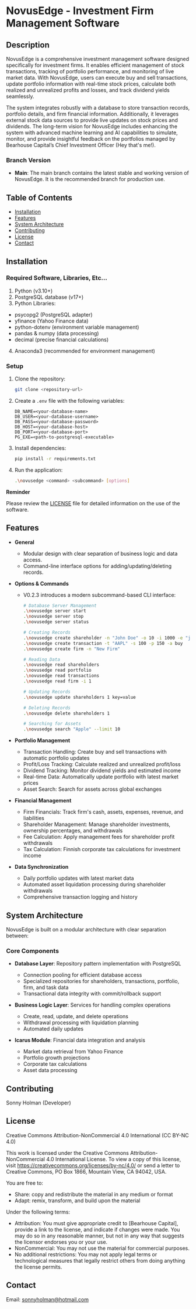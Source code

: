 # NovusEdge - Investment Firm Management Software

## Description

NovusEdge is a comprehensive investment management software designed specifically for investment firms. It enables efficient management of stock transactions, tracking of portfolio performance, and monitoring of live market data. With NovusEdge, users can execute buy and sell transactions, update portfolio information with real-time stock prices, calculate both realized and unrealized profits and losses, and track dividend yields seamlessly.

The system integrates robustly with a database to store transaction records, portfolio details, and firm financial information. Additionally, it leverages external stock data sources to provide live updates on stock prices and dividends. The long-term vision for NovusEdge includes enhancing the system with advanced machine learning and AI capabilities to simulate, monitor, and provide insightful feedback on the portfolios managed by Bearhouse Capital’s Chief Investment Officer (Hey that's me!).

### Branch Version

- **Main**: The main branch contains the latest stable and working version of NovusEdge. It is the recommended branch for production use.

## Table of Contents
- [Installation](#installation)
- [Features](#features)
- [System Architecture](#system-architecture)
- [Contributing](#contributing)
- [License](#license)
- [Contact](#contact)

## Installation

### Required Software, Libraries, Etc...

1. Python (v3.10+)
2. PostgreSQL database (v17+)
3. Python Libraries:
  - psycopg2 (PostgreSQL adapter)
  - yfinance (Yahoo Finance data)
  - python-dotenv (environment variable management)
  - pandas & numpy (data processing)
  - decimal (precise financial calculations)
4. Anaconda3 (recommended for environment management)

### Setup

1. Clone the repository:
    ```bash
    git clone <repository-url>
    ```

2. Create a `.env` file with the following variables:
    ```plaintext
    DB_NAME=<your-database-name>
    DB_USER=<your-database-username>
    DB_PASS=<your-database-password>
    DB_HOST=<your-database-host>
    DB_PORT=<your-database-port>
    PG_EXE=<path-to-postgresql-executable>
    ```

3. Install dependencies:
    ```bash
    pip install -r requirements.txt
    ```

4. Run the application:
    ```bash
    .\novusedge <command> <subcommand> [options]
    ```

**Reminder**

Please review the [LICENSE](LICENSE) file for detailed information on the use of the software.

## Features

- **General**
  - Modular design with clear separation of business logic and data access.
  - Command-line interface options for adding/updating/deleting records.

- **Options & Commands**
  - V0.2.3 introduces a modern subcommand-based CLI interface:

    ```bash
    # Database Server Management
    .\novusedge server start
    .\novusedge server stop
    .\novusedge server status

    # Creating Records
    .\novusedge create shareholder -n "John Doe" -o 10 -i 1000 -e "john@example.com"
    .\novusedge create transaction -t "AAPL" -s 100 -p 150 -a buy
    .\novusedge create firm -n "New Firm"

    # Reading Data
    .\novusedge read shareholders
    .\novusedge read portfolio
    .\novusedge read transactions
    .\novusedge read firm -i 1

    # Updating Records
    .\novusedge update shareholders 1 key=value

    # Deleting Records
    .\novusedge delete shareholders 1

    # Searching for Assets
    .\novusedge search "Apple" --limit 10
    ```

- **Portfolio Management**
  - Transaction Handling: Create buy and sell transactions with automatic portfolio updates
  - Profit/Loss Tracking: Calculate realized and unrealized profit/loss
  - Dividend Tracking: Monitor dividend yields and estimated income
  - Real-time Data: Automatically update portfolio with latest market prices
  - Asset Search: Search for assets across global exchanges

- **Financial Management**
  - Firm Financials: Track firm's cash, assets, expenses, revenue, and liabilities
  - Shareholder Management: Manage shareholder investments, ownership percentages, and withdrawals
  - Fee Calculation: Apply management fees for shareholder profit withdrawals
  - Tax Calculation: Finnish corporate tax calculations for investment income

- **Data Synchronization**
  - Daily portfolio updates with latest market data
  - Automated asset liquidation processing during shareholder withdrawals
  - Comprehensive transaction logging and history

## System Architecture

NovusEdge is built on a modular architecture with clear separation between:

### Core Components

- **Database Layer**: Repository pattern implementation with PostgreSQL
  - Connection pooling for efficient database access
  - Specialized repositories for shareholders, transactions, portfolio, firm, and task data
  - Transactional data integrity with commit/rollback support

- **Business Logic Layer**: Services for handling complex operations
  - Create, read, update, and delete operations
  - Withdrawal processing with liquidation planning
  - Automated daily updates

- **Icarus Module**: Financial data integration and analysis
  - Market data retrieval from Yahoo Finance
  - Portfolio growth projections
  - Corporate tax calculations
  - Asset data processing

## Contributing

Sonny Holman (Developer)

## License

Creative Commons Attribution-NonCommercial 4.0 International (CC BY-NC 4.0)

This work is licensed under the Creative Commons Attribution-NonCommercial 4.0 International License. 
To view a copy of this license, visit https://creativecommons.org/licenses/by-nc/4.0/ or send a 
letter to Creative Commons, PO Box 1866, Mountain View, CA 94042, USA.

You are free to:
- Share: copy and redistribute the material in any medium or format
- Adapt: remix, transform, and build upon the material

Under the following terms:
- Attribution: You must give appropriate credit to [Bearhouse Capital], provide a link to the license, 
  and indicate if changes were made. You may do so in any reasonable manner, but not in any way 
  that suggests the licensor endorses you or your use.
- NonCommercial: You may not use the material for commercial purposes.
- No additional restrictions: You may not apply legal terms or technological measures that 
  legally restrict others from doing anything the license permits.

## Contact

Email: sonnyholman@hotmail.com
